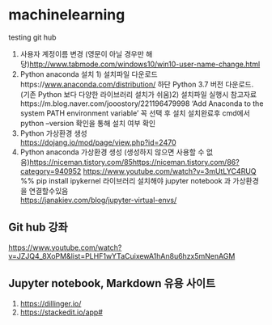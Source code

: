 # machinelearning
testing git hub


1. 사용자 계정이름 변경 (영문이 아닐 경우만 해당)http://www.tabmode.com/windows10/win10-user-name-change.html  
2. Python anaconda 설치 1) 설치파일 다운로드https://www.anaconda.com/distribution/ 하단 Python 3.7 버전 다운로드. (기존 Python 보다 다양한 라이브러리 설치가 쉬움)2) 설치파일 실행시 참고자료https://m.blog.naver.com/jooostory/221196479998 ‘Add Anaconda to the system PATH environment variable’ 꼭 선택 후 설치 설치완료후 cmd에서 python –version 확인을 통해 설치 여부 확인  
3.  Python 가상환경 생성  
https://dojang.io/mod/page/view.php?id=2470  
4. Python anaconda 가상환경 생성 (생성하지 않으면 사용할 수 없음)https://niceman.tistory.com/85https://niceman.tistory.com/86?category=940952
https://www.youtube.com/watch?v=3mUtLYC4RUQ  
%% pip install ipykernel 라이브러리 설치해야 jupyter notebook 과 가상환경을 연결할수있음  
https://janakiev.com/blog/jupyter-virtual-envs/  


## Git hub 강좌  
https://www.youtube.com/watch?v=JZJQ4_8XoPM&list=PLHF1wYTaCuixewA1hAn8u6hzx5mNenAGM


## Jupyter notebook, Markdown 유용 사이트
1. https://dillinger.io/  
2. https://stackedit.io/app#  
